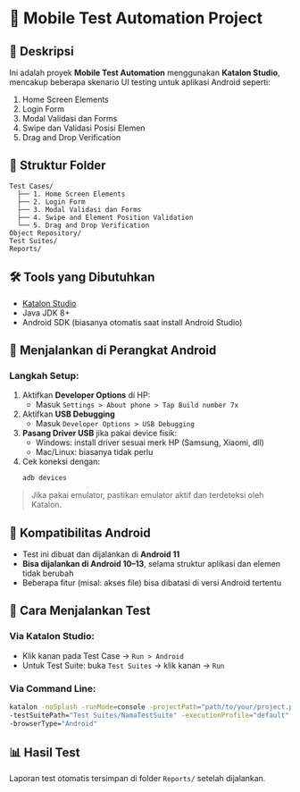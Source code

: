 
# 📱 Mobile Test Automation Project

## 🧪 Deskripsi
Ini adalah proyek **Mobile Test Automation** menggunakan **Katalon Studio**, mencakup beberapa skenario UI testing untuk aplikasi Android seperti:
1. Home Screen Elements
2. Login Form
3. Modal Validasi dan Forms
4. Swipe dan Validasi Posisi Elemen
5. Drag and Drop Verification

## 📁 Struktur Folder
```
Test Cases/
  ├── 1. Home Screen Elements
  ├── 2. Login Form
  ├── 3. Modal Validasi dan Forms
  ├── 4. Swipe and Element Position Validation
  └── 5. Drag and Drop Verification
Object Repository/
Test Suites/
Reports/
```

## 🛠️ Tools yang Dibutuhkan
- [Katalon Studio](https://www.katalon.com/)
- Java JDK 8+
- Android SDK (biasanya otomatis saat install Android Studio)

## 🔌 Menjalankan di Perangkat Android

### Langkah Setup:
1. Aktifkan **Developer Options** di HP:
   - Masuk `Settings > About phone > Tap Build number 7x`
2. Aktifkan **USB Debugging**
   - Masuk `Developer Options > USB Debugging`
3. **Pasang Driver USB** jika pakai device fisik:
   - Windows: install driver sesuai merk HP (Samsung, Xiaomi, dll)
   - Mac/Linux: biasanya tidak perlu
4. Cek koneksi dengan:
   ```bash
   adb devices
   ```

> Jika pakai emulator, pastikan emulator aktif dan terdeteksi oleh Katalon.

## 📱 Kompatibilitas Android
- Test ini dibuat dan dijalankan di **Android 11**
- **Bisa dijalankan di Android 10–13**, selama struktur aplikasi dan elemen tidak berubah
- Beberapa fitur (misal: akses file) bisa dibatasi di versi Android tertentu

## 🚀 Cara Menjalankan Test
### Via Katalon Studio:
- Klik kanan pada Test Case → `Run > Android`
- Untuk Test Suite: buka `Test Suites` → klik kanan → `Run`

### Via Command Line:
```bash
katalon -noSplash -runMode=console -projectPath="path/to/your/project.prj" \
-testSuitePath="Test Suites/NamaTestSuite" -executionProfile="default" \
-browserType="Android"
```

## 📊 Hasil Test
Laporan test otomatis tersimpan di folder `Reports/` setelah dijalankan.

